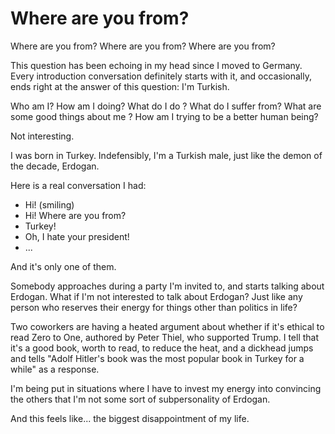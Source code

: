 # Where are you from?

Where are you from?
Where are you from?
Where are you from?

This question has been echoing in my head since I moved to Germany. Every introduction conversation definitely starts with it, and occasionally, ends right at the answer of this question: I'm Turkish.

Who am I? How am I doing? What do I do ? What do I suffer from? What are some good things about me ? How am I trying to be a better human being?

Not interesting.

I was born in Turkey. Indefensibly, I'm a Turkish male, just like the demon of the decade, Erdogan.

Here is a real conversation I had:

- Hi! (smiling)
- Hi! Where are you from?
- Turkey!
- Oh, I hate your president!
- ...

And it's only one of them.

Somebody approaches during a party I'm invited to, and starts talking about Erdogan. What if I'm not interested to talk about Erdogan? 
Just like any person who reserves their energy for things other than politics in life?

Two coworkers are having a heated argument about whether if it's ethical to read Zero to One, authored by Peter Thiel, who supported Trump. I tell that it's a good book, worth to read, to reduce the heat, and a dickhead jumps and tells "Adolf Hitler's book was the most popular book in Turkey for a while" as a response.

I'm being put in situations where I have to invest my energy into convincing the others that I'm not some sort of subpersonality of Erdogan.

And this feels like... the biggest disappointment of my life.
